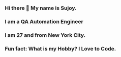 ### Hi there 👋 My name is Sujoy. 
### I am a QA Automation Engineer
### I am 27 and from New York City. 
### Fun fact: What is my Hobby? I Love to Code.
